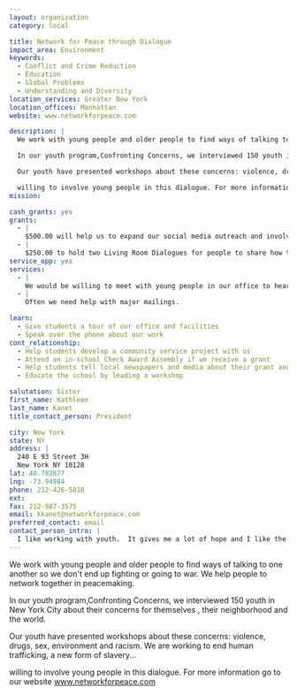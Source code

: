 ```yaml
---
layout: organization
category: local

title: Network for Peace through Dialogue
impact_area: Environment
keywords: 
  - Conflict and Crime Reduction
  - Education
  - Global Problems
  - Understanding and Diversity
location_services: Greater New York
location_offices: Manhattan
website: www.networkforpeace.com

description: |
  We work with young people and older people to find ways of talking to one another so we don't end up fighting or going to war. We help people to network together in peacemaking.

  In our youth program,Confronting Concerns, we interviewed 150 youth in New York City about their concerns for themselves , their neighborhood and the world.

  Our youth have presented workshops about these concerns: violence, drugs, sex, environment and racism. We are working to end human trafficking, a new form of slavery...

  willing to involve young people in this dialogue. For more information go to our website www.networkforpeace.com
mission: 

cash_grants: yes
grants: 
  - |
    $500.00 will help us to expand our social media outreach and involve more young people in making peace.
  - |
    $250.00 to hold two Living Room Dialogues for people to share how they got involved in peace building.
service_opp: yes
services: 
  - |
    We would be willing to meet with young people in our office to hear their concerns and to share ours.
  - |
    Often we need help with major mailings.

learn: 
  - Give students a tour of our office and facilities
  - Speak over the phone about our work
cont_relationship: 
  - Help students develop a community service project with us
  - Attend an in-school Check Award Assembly if we receive a grant
  - Help students tell local newspapers and media about their grant and/or project with us
  - Educate the school by leading a workshop

salutation: Sister
first_name: Kathleen
last_name: Kanet
title_contact_person: President

city: New York
state: NY
address: |
  240 E 93 Street 3H  
  New York NY 10128
lat: 40.782877
lng: -73.94984
phone: 212-426-5818
ext: 
fax: 212-987-3575
email: kkanet@networkforpeace.com
preferred_contact: email
contact_person_intro: |
  I like working with youth.  It gives me a lot of hope and I like the freshness and new ideas that young people have and that they don't mind asking why?  I certainly am happy to see young people working to make a better society. You can go to our website if you want to learn more! www.networkforpeace.com
---
```

We work with young people and older people to find ways of talking to one another so we don't end up fighting or going to war. We help people to network together in peacemaking.

In our youth program,Confronting Concerns, we interviewed 150 youth in New York City about their concerns for themselves , their neighborhood and the world.

Our youth have presented workshops about these concerns: violence, drugs, sex, environment and racism. We are working to end human trafficking, a new form of slavery...

willing to involve young people in this dialogue. For more information go to our website www.networkforpeace.com